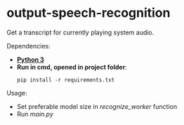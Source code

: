 ﻿# output-speech-recognition

Get a transcript for currently playing system audio.

Dependencies:
  - [**Python 3**](https://www.python.org/downloads/)
  - **Run in cmd, opened in project folder**:
      ```
      pip install -r requirements.txt
      ```
Usage: 
  - Set preferable model size in *recognize_worker* function
  - Run *main.py*
